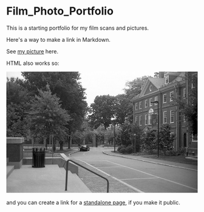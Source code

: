 # Film_Photo_Portfolio
This is a starting portfolio for my film scans and pictures.

Here's a way to make a link in Markdown.

See [my picture](img011.jpeg) here.

HTML also works so:

<img src="./img011.jpeg"></img>

and you can create a link for a [standalone page](https://htmlpreview.github.io/?https://github.com/Kai-fujino-lin/Film_Photo_Portfolio/blob/ijonglin/make_link_in_readme/photo_index.html), if
you make it public.